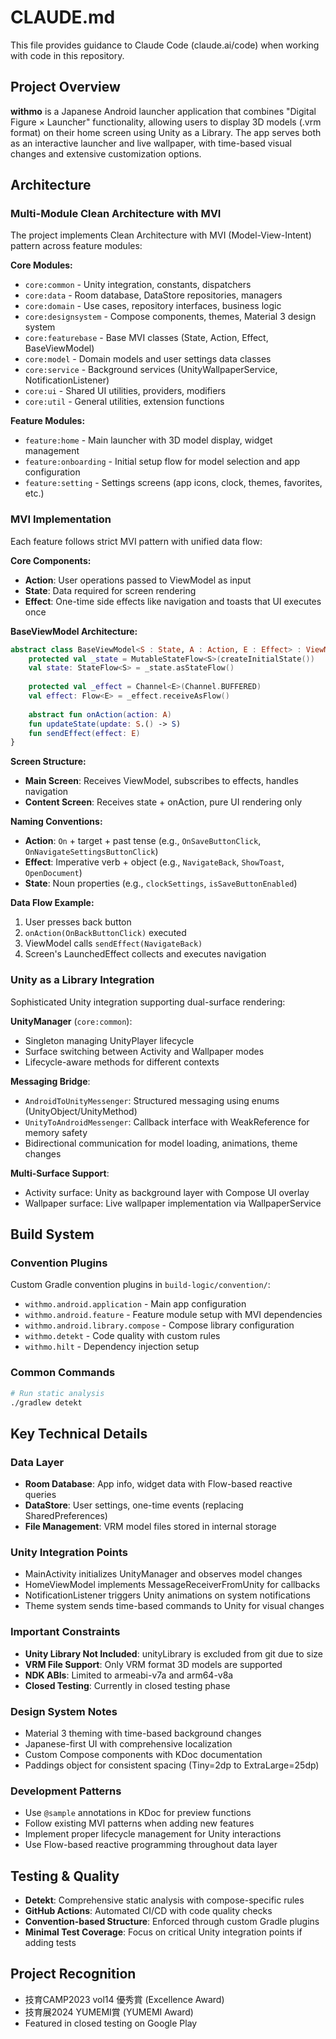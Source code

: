 # CLAUDE.md

This file provides guidance to Claude Code (claude.ai/code) when working with code in this repository.

## Project Overview

**withmo** is a Japanese Android launcher application that combines "Digital Figure × Launcher" functionality, allowing users to display 3D models (.vrm format) on their home screen using Unity as a Library. The app serves both as an interactive launcher and live wallpaper, with time-based visual changes and extensive customization options.

## Architecture

### Multi-Module Clean Architecture with MVI

The project implements Clean Architecture with MVI (Model-View-Intent) pattern across feature modules:

**Core Modules:**
- `core:common` - Unity integration, constants, dispatchers
- `core:data` - Room database, DataStore repositories, managers
- `core:domain` - Use cases, repository interfaces, business logic
- `core:designsystem` - Compose components, themes, Material 3 design system
- `core:featurebase` - Base MVI classes (State, Action, Effect, BaseViewModel)
- `core:model` - Domain models and user settings data classes
- `core:service` - Background services (UnityWallpaperService, NotificationListener)
- `core:ui` - Shared UI utilities, providers, modifiers
- `core:util` - General utilities, extension functions

**Feature Modules:**
- `feature:home` - Main launcher with 3D model display, widget management
- `feature:onboarding` - Initial setup flow for model selection and app configuration
- `feature:setting` - Settings screens (app icons, clock, themes, favorites, etc.)

### MVI Implementation

Each feature follows strict MVI pattern with unified data flow:

**Core Components:**
- **Action**: User operations passed to ViewModel as input
- **State**: Data required for screen rendering
- **Effect**: One-time side effects like navigation and toasts that UI executes once

**BaseViewModel Architecture:**
```kotlin
abstract class BaseViewModel<S : State, A : Action, E : Effect> : ViewModel() {
    protected val _state = MutableStateFlow<S>(createInitialState())
    val state: StateFlow<S> = _state.asStateFlow()
    
    protected val _effect = Channel<E>(Channel.BUFFERED)
    val effect: Flow<E> = _effect.receiveAsFlow()
    
    abstract fun onAction(action: A)
    fun updateState(update: S.() -> S)
    fun sendEffect(effect: E)
}
```

**Screen Structure:**
- **Main Screen**: Receives ViewModel, subscribes to effects, handles navigation
- **Content Screen**: Receives state + onAction, pure UI rendering only

**Naming Conventions:**
- **Action**: `On` + target + past tense (e.g., `OnSaveButtonClick`, `OnNavigateSettingsButtonClick`)
- **Effect**: Imperative verb + object (e.g., `NavigateBack`, `ShowToast`, `OpenDocument`)
- **State**: Noun properties (e.g., `clockSettings`, `isSaveButtonEnabled`)

**Data Flow Example:**
1. User presses back button
2. `onAction(OnBackButtonClick)` executed
3. ViewModel calls `sendEffect(NavigateBack)`
4. Screen's LaunchedEffect collects and executes navigation

### Unity as a Library Integration

Sophisticated Unity integration supporting dual-surface rendering:

**UnityManager** (`core:common`):
- Singleton managing UnityPlayer lifecycle
- Surface switching between Activity and Wallpaper modes
- Lifecycle-aware methods for different contexts

**Messaging Bridge**:
- `AndroidToUnityMessenger`: Structured messaging using enums (UnityObject/UnityMethod)
- `UnityToAndroidMessenger`: Callback interface with WeakReference for memory safety
- Bidirectional communication for model loading, animations, theme changes

**Multi-Surface Support**:
- Activity surface: Unity as background layer with Compose UI overlay
- Wallpaper surface: Live wallpaper implementation via WallpaperService

## Build System

### Convention Plugins

Custom Gradle convention plugins in `build-logic/convention/`:
- `withmo.android.application` - Main app configuration
- `withmo.android.feature` - Feature module setup with MVI dependencies
- `withmo.android.library.compose` - Compose library configuration
- `withmo.detekt` - Code quality with custom rules
- `withmo.hilt` - Dependency injection setup

### Common Commands

```bash
# Run static analysis
./gradlew detekt
```

## Key Technical Details

### Data Layer
- **Room Database**: App info, widget data with Flow-based reactive queries
- **DataStore**: User settings, one-time events (replacing SharedPreferences)
- **File Management**: VRM model files stored in internal storage

### Unity Integration Points
- MainActivity initializes UnityManager and observes model changes
- HomeViewModel implements MessageReceiverFromUnity for callbacks
- NotificationListener triggers Unity animations on system notifications
- Theme system sends time-based commands to Unity for visual changes

### Important Constraints
- **Unity Library Not Included**: unityLibrary is excluded from git due to size
- **VRM File Support**: Only VRM format 3D models are supported
- **NDK ABIs**: Limited to armeabi-v7a and arm64-v8a
- **Closed Testing**: Currently in closed testing phase

### Design System Notes
- Material 3 theming with time-based background changes
- Japanese-first UI with comprehensive localization
- Custom Compose components with KDoc documentation
- Paddings object for consistent spacing (Tiny=2dp to ExtraLarge=25dp)

### Development Patterns
- Use `@sample` annotations in KDoc for preview functions
- Follow existing MVI patterns when adding new features
- Implement proper lifecycle management for Unity interactions
- Use Flow-based reactive programming throughout data layer

## Testing & Quality
- **Detekt**: Comprehensive static analysis with compose-specific rules
- **GitHub Actions**: Automated CI/CD with code quality checks
- **Convention-based Structure**: Enforced through custom Gradle plugins
- **Minimal Test Coverage**: Focus on critical Unity integration points if adding tests

## Project Recognition

- 技育CAMP2023 vol14 優秀賞 (Excellence Award)
- 技育展2024 YUMEMI賞 (YUMEMI Award)
- Featured in closed testing on Google Play